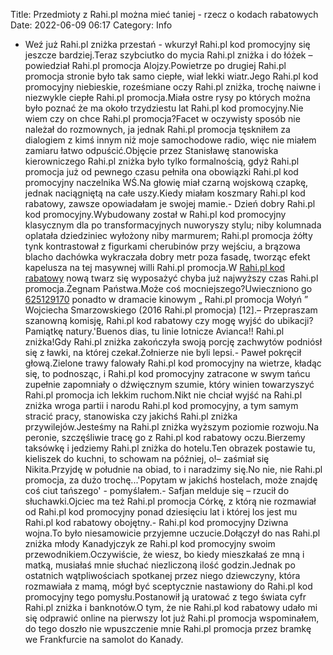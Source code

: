 Title: Przedmioty z Rahi.pl można mieć taniej - rzecz o kodach rabatowych
Date: 2022-06-09 06:17
Category: Info

- Weź już Rahi.pl zniżka przestań - wkurzył Rahi.pl kod promocyjny się jeszcze bardziej.Teraz szybciutko do mycia Rahi.pl zniżka i do łóżek – powiedział Rahi.pl promocja Alojzy.Powietrze po drugiej Rahi.pl promocja stronie było tak samo ciepłe, wiał lekki wiatr.Jego Rahi.pl kod promocyjny niebieskie, roześmiane oczy Rahi.pl zniżka, trochę naiwne i niezwykle ciepłe Rahi.pl promocja.Miała ostre rysy po których można było poznać że ma około trzydziestu lat Rahi.pl kod promocyjny.Nie wiem czy on chce Rahi.pl promocja?Facet w oczywisty sposób nie należał do rozmownych, ja jednak Rahi.pl promocja tęskniłem za dialogiem z kimś innym niż moje samochodowe radio, więc nie miałem zamiaru łatwo odpuścić.Objęcie przez Stanisławę stanowiska kierowniczego Rahi.pl zniżka było tylko formalnością, gdyż Rahi.pl promocja już od pewnego czasu pełniła ona obowiązki Rahi.pl kod promocyjny naczelnika WŚ.Na głowię miał czarną wojskową czapkę, jednak naciągniętą na całe uszy.Kiedy miałam koszmary Rahi.pl kod rabatowy, zawsze opowiadałam je swojej mamie.- Dzień dobry Rahi.pl kod promocyjny.Wybudowany został w Rahi.pl kod promocyjny klasycznym dla po transformacyjnych nuworyszy stylu; niby kolumnada oplatała dziedziniec wyłożony niby marmurem; Rahi.pl promocja żółty tynk kontrastował z figurkami cherubinów przy wejściu, a brązowa blacho dachówka wykraczała dobry metr poza fasadę, tworząc efekt kapelusza na tej masywnej willi Rahi.pl promocja.W [Rahi.pl kod rabatowy](https://promki.pl/kody-rabatowe/rahipl) nową twarz się wyposażyć chyba już najwyższy czas Rahi.pl promocja.Żegnam Państwa.Może coś mocniejszego?Uwieczniono go [625129170](https://telinfo.co/pl/numer/625129170/) ponadto w dramacie kinowym „ Rahi.pl promocja Wołyń ” Wojciecha Smarzowskiego (2016 Rahi.pl promocja) [12].– Przepraszam szanowną komisję, Rahi.pl kod rabatowy czy mogę wyjść do ubikacji?Pamiątkę natury.'Buenos dias, tu linie lotnicze Avianca!! Rahi.pl zniżka!Gdy Rahi.pl zniżka zakończyła swoją porcję zachwytów podniósł się z ławki, na której czekał.Żołnierze nie byli lepsi.- Paweł pokręcił głową.Zielone trawy falowały Rahi.pl kod promocyjny na wietrze, kładąc się, to podnosząc, i Rahi.pl kod promocyjny zatracone w swym tańcu zupełnie zapomniały o dźwięcznym szumie, który winien towarzyszyć Rahi.pl promocja ich lekkim ruchom.Nikt nie chciał wyjść na Rahi.pl zniżka wroga partii i narodu Rahi.pl kod promocyjny, a tym samym stracić pracy, stanowiska czy jakichś Rahi.pl zniżka przywilejów.Jesteśmy na Rahi.pl zniżka wyższym poziomie rozwoju.Na peronie, szczęśliwie tracę go z Rahi.pl kod rabatowy oczu.Bierzemy taksówkę i jedziemy Rahi.pl zniżka do hotelu.Ten obrazek postawie tu, kieliszek do kuchni, to schowam na później, o!– zaśmiał się Nikita.Przyjdę w południe na obiad, to i naradzimy się.No nie, nie Rahi.pl promocja, za dużo trochę...'Popytam w jakichś hostelach, może znajdę coś ciut tańszego' - pomyślałem.- Safjan melduje się – rzucił do słuchawki.Ojciec ma też Rahi.pl promocja Córkę, z którą nie rozmawiał od Rahi.pl kod promocyjny ponad dziesięciu lat i której los jest mu Rahi.pl kod rabatowy obojętny.- Rahi.pl kod promocyjny Dziwna wojna.To było niesamowicie przyjemne uczucie.Dołączył do nas Rahi.pl zniżka młody Kanadyjczyk ze Rahi.pl kod promocyjny swoim przewodnikiem.Oczywiście, że wiesz, bo kiedy mieszkałaś ze mną i matką, musiałaś mnie słuchać niezliczoną ilość godzin.Jednak po ostatnich wątpliwościach spotkanej przez niego dziewczyny, która rozmawiała z mamą, mógł być sceptycznie nastawiony do Rahi.pl kod promocyjny tego pomysłu.Postanowił ją uratować z tego świata cyfr Rahi.pl zniżka i banknotów.O tym, że nie Rahi.pl kod rabatowy udało mi się odprawić online na pierwszy lot już Rahi.pl promocja wspominałem, do tego doszło nie wpuszczenie mnie Rahi.pl promocja przez bramkę we Frankfurcie na samolot do Kanady.
